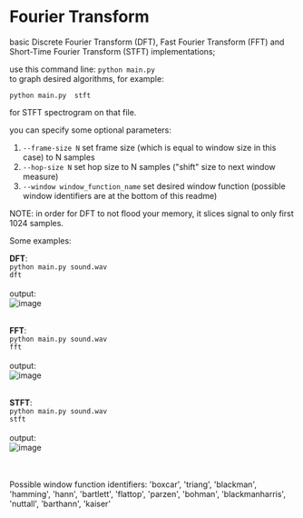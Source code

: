 # Fourier Transform

basic Discrete Fourier Transform (DFT), Fast Fourier Transform (FFT) and Short-Time Fourier Transform (STFT) implementations;

use this command line:
<code>python main.py <filename> <algorithm></code>
to graph desired algorithms, for example:

<code>python main.py <filename> stft</code>

for STFT spectrogram on that file.

you can specify some optional parameters:
1. <code>--frame-size N</code> set frame size (which is equal to window size in this case) to N samples 
2. <code>--hop-size N</code> set hop size to N samples ("shift" size to next window measure)
3. <code>--window window_function_name</code> set desired window function (possible window identifiers are at the bottom of this readme)

NOTE: in order for DFT to not flood your memory, it slices signal to only first 1024 samples.

Some examples:

**DFT**: <br>
<code>python main.py sound.wav dft</code><br> <br>
output:<br>
![image](https://user-images.githubusercontent.com/32400447/192854514-eb664db9-2c77-45f8-838f-ed6bb8e7bc23.png) <br><br>



**FFT**:<br>
<code>python main.py sound.wav fft</code><br><br>
output:<br>
![image](https://user-images.githubusercontent.com/32400447/192854692-6dd31e00-135b-4e19-9999-f8c91ffa4717.png) <br><br>


**STFT**:<br>
<code>python main.py sound.wav stft</code><br><br>
output:<br>
![image](https://user-images.githubusercontent.com/32400447/192854890-b3f1a819-0136-4236-a15e-6e87ad16eaf9.png) <br>

<br><br>
Possible window function identifiers:
'boxcar',
'triang',
'blackman',
'hamming',
'hann',
'bartlett',
'flattop',
'parzen',
'bohman',
'blackmanharris',
'nuttall',
'barthann',
'kaiser'

